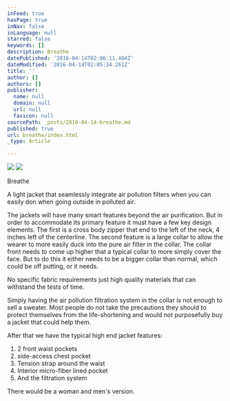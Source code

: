 ```yaml
---
inFeed: true
hasPage: true
inNav: false
inLanguage: null
starred: false
keywords: []
description: Breathe
datePublished: '2016-04-14T02:06:11.404Z'
dateModified: '2016-04-14T02:05:34.261Z'
title: ''
author: []
authors: []
publisher:
  name: null
  domain: null
  url: null
  favicon: null
sourcePath: _posts/2016-04-14-breathe.md
published: true
url: breathe/index.html
_type: Article

---
```

![](https://the-grid-user-content.s3-us-west-2.amazonaws.com/a6ba45a5-c6d3-4a8c-b44c-64bead66d152.jpg)
![](https://the-grid-user-content.s3-us-west-2.amazonaws.com/d1fcf2ce-5a7d-41c1-a43c-38f487cfea51.jpg)

Breathe

A light jacket that seamlessly integrate air pollution filters when you can easily don when going outside in polluted air.

The jackets will have many smart features beyond the air purification. But in order to accommodate its primary feature it must have a few key design elements. The first is a cross body zipper that end to the left of the neck, 4 inches left of the centerline. The second feature is a large collar to allow the wearer to more easily duck into the pure air filter in the collar. The collar front needs to come up higher that a typical collar to more simply cover the face. But to do this it either needs to be a bigger collar than normal, which could be off putting, or it needs.

No specific fabric requirements just high quality materials that can withstand the tests of time.

Simply having the air pollution filtration system in the collar is not enough to sell a sweater. Most people do not take the precautions they should to protect themselves from the life-shortening and would not purposefully buy a jacket that could help them.

After that we have the typical high end jacket features:

1. 2 front waist pockets
2. side-access chest pocket
3. Tension strap around the waist
4. Interior micro-fiber lined pocket
5. And the filtration system

There would be a woman and men's version.